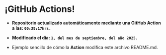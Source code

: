 # ¡GitHub Actions!
* **Repositorio actualizado automáticamente mediante una GitHub Action a las: `00:38:17hrs.`**
* **Modificado el día: `1, del mes de septiembre, del año 2025.`**

* Ejemplo sencillo de cómo la **Action** modifica este archivo README.md.
